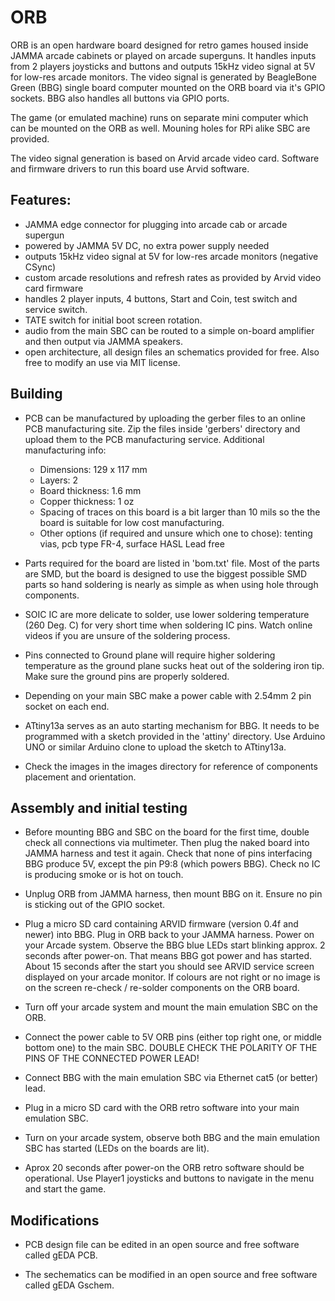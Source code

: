 # ORB

ORB is an open hardware board designed for retro games housed inside
JAMMA arcade cabinets or played on arcade superguns. It handles inputs from
2 players joysticks and buttons and outputs 15kHz video signal at 5V for
low-res arcade monitors. The video signal is generated by BeagleBone
Green (BBG) single board computer mounted on the ORB board via it's GPIO sockets.
BBG also handles all buttons via GPIO ports.

The game (or emulated machine) runs on separate mini computer which can be
mounted on the ORB as well. Mouning holes for RPi alike SBC are provided.

The video signal generation is based on Arvid arcade video card. Software
and firmware drivers to run this board use Arvid software.

Features:
----------
* JAMMA edge connector for plugging into arcade cab or arcade supergun
* powered by JAMMA 5V DC, no extra power supply needed
* outputs 15kHz video signal at 5V for low-res arcade monitors (negative CSync)
* custom arcade resolutions and refresh rates as provided by Arvid video card
  firmware
* handles 2 player inputs, 4 buttons, Start and Coin, test switch and service
  switch.
* TATE switch for initial boot screen rotation.
* audio from the main SBC can be routed to a simple on-board amplifier and
  then output via JAMMA speakers.
* open architecture, all design files an schematics provided for free.
  Also free to modify an use via MIT license.

Building
------------
* PCB can be manufactured by uploading the gerber files to an online
  PCB manufacturing site. Zip the files inside 'gerbers' directory and
  upload them to the PCB manufacturing service. Additional manufacturing info:
  
  - Dimensions: 129 x 117 mm
  - Layers: 2
  - Board thickness: 1.6 mm
  - Copper thickness: 1 oz
  - Spacing of traces on this board is a bit larger than 10 mils so the
    the board is suitable for low cost manufacturing.
  - Other options (if required and unsure which one to chose): tenting vias,
    pcb type FR-4, surface HASL Lead free

* Parts required for the board are listed in 'bom.txt' file. Most of the parts
  are SMD, but the board is designed to use the biggest possible SMD parts
  so hand soldering is nearly as simple as when using hole through components.

* SOIC IC are more delicate to solder, use lower soldering temperature (260 Deg. C)
  for very short time when soldering IC pins. Watch online videos if you are unsure
  of the soldering process.

* Pins connected to Ground plane will require higher soldering temperature as the
  ground plane sucks heat out of the soldering iron tip. Make sure the ground
  pins are properly soldered.

* Depending on your main SBC make a power cable with 2.54mm 2 pin socket
  on each end.

* ATtiny13a serves as an auto starting mechanism for BBG. It needs to be programmed
  with a sketch provided in the 'attiny' directory. Use Arduino UNO or similar
  Arduino clone to upload the sketch to ATtiny13a.

* Check the images in the images directory for reference of components placement 
  and orientation.

Assembly and initial testing
------------------------------
* Before mounting BBG and SBC on the board for the first time, double check all
  connections via multimeter. Then plug the naked board into JAMMA harness
  and test it again. Check that none of pins interfacing BBG produce 5V,
  except the pin P9:8 (which powers BBG). Check no IC is producing smoke or is
  hot on touch.

* Unplug ORB from JAMMA harness, then mount BBG on it. Ensure no pin is sticking
  out of the GPIO socket.

* Plug a micro SD card containing ARVID firmware (version 0.4f and newer) into
  BBG. Plug in ORB back to your JAMMA harness. Power on your Arcade system.
  Observe the BBG blue LEDs start blinking approx. 2 seconds after power-on.
  That means BBG got power and has started. About 15 seconds after the start you
  should see ARVID service screen displayed on your arcade monitor. If colours
  are not right or no image is on the screen re-check / re-solder components
  on the ORB board.

* Turn off your arcade system and mount the main emulation SBC on the ORB.

* Connect the power cable to 5V ORB pins (either top right one, or middle bottom one)
  to the main SBC. DOUBLE CHECK THE POLARITY OF THE PINS OF THE CONNECTED POWER LEAD!

* Connect BBG with the main emulation SBC via Ethernet cat5 (or better) lead.

* Plug in a micro SD card with the ORB retro software into your main emulation SBC.

* Turn on your arcade system, observe both BBG and the main emulation SBC has started
  (LEDs on the boards are lit).

* Aprox 20 seconds after power-on the ORB retro software should be operational.
  Use Player1 joysticks and buttons to navigate in the menu and start the game.


Modifications
-------------
* PCB design file can be edited in an open source and free software called gEDA PCB.

* The sechematics can be modified in an open source and free software called gEDA Gschem.
